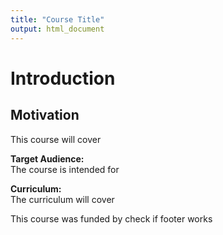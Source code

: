 ```yaml
---
title: "Course Title"
output: html_document
---
```





# Introduction

## Motivation
This course will cover

**Target Audience:**  
The course is intended for

**Curriculum:**  
The curriculum will cover

This course was funded by
check if footer works

